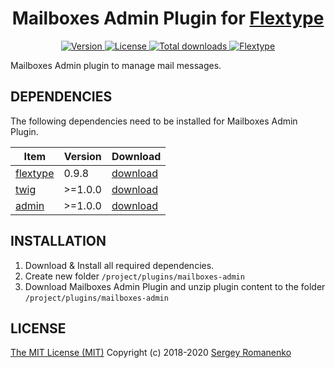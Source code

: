 <h1 align="center">Mailboxes Admin Plugin for <a href="https://flextype.org/">Flextype</a></h1>

<p align="center">
<a href="https://github.com/Saturnych/mailboxes-admin/releases">
<img alt="Version" src="https://img.shields.io/github/release/Saturnych/mailboxes-admin.svg?label=version&color=black">
</a> 
<a href="https://github.com/Saturnych/mailboxes-admin">
<img src="https://img.shields.io/badge/license-MIT-blue.svg?color=black" alt="License">
</a> 
<a href="https://github.com/Saturnych/mailboxes-admin">
<img src="https://img.shields.io/github/downloads/Saturnych/mailboxes-admin/total.svg?color=black" alt="Total downloads">
</a> 
<a href="https://github.com/flextype/flextype">
<img src="https://img.shields.io/badge/Flextype-0.9.8-green.svg?color=black" alt="Flextype">
</a> 
</p>

Mailboxes Admin plugin to manage mail messages.

## DEPENDENCIES

The following dependencies need to be installed for Mailboxes Admin Plugin.

| Item | Version | Download |
|---|---|---|
| [flextype](https://github.com/flextype/flextype) | 0.9.8 | [download](https://github.com/flextype/flextype/releases) |
| [twig](https://github.com/flextype-plugins/twig) | >=1.0.0 | [download](https://github.com/flextype-plugins/twig/releases) |
| [admin](https://github.com/flextype-plugins/admin) | >=1.0.0 | [download](https://github.com/flextype-plugins/admin/releases) |

## INSTALLATION

1. Download & Install all required dependencies.
2. Create new folder `/project/plugins/mailboxes-admin`
3. Download Mailboxes Admin Plugin and unzip plugin content to the folder `/project/plugins/mailboxes-admin`

## LICENSE
[The MIT License (MIT)](https://github.com/Saturnych/mailboxes-admin/blob/master/LICENSE.txt)
Copyright (c) 2018-2020 [Sergey Romanenko](https://github.com/Awilum)
